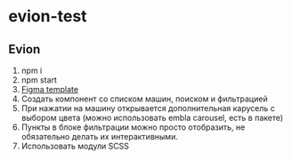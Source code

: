 # evion-test

## Evion

1. npm i
2. npm start
3. [Figma template](https://www.figma.com/file/jqhM3aEk2xcpNQbkhD2C0X/Untitled?node-id=1%3A128&t=DNio052RjwjCgIAm-1)
4. Создать компонент со списком машин, поиском и фильтрацией
5. При нажатии на машину открывается дополнительная карусель с выбором цвета (можно использовать embla carousel, есть в пакете)
6. Пункты в блоке фильтрации можно просто отобразить, не обязательно делать их интерактивными.
7. Использовать модули SCSS
